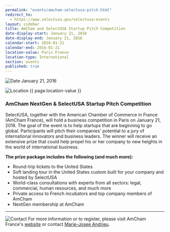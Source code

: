```yaml
---
permalink: "events/amcham-selectusa-pitch.html"
redirect_to:
  - https://www.selectusa.gov/selectusa-events
layout: sidebar
title: AmCham and SelectUSA Startup Pitch Competition
date-display-start: January 21, 2016
date-display-end: January 21, 2016
calendar-start: 2016-01-21
calendar-end: 2016-01-21
location-value: Paris France
location-type: International
section: events
published: true
---
```



![Date](https://google.github.io/material-design-icons/action/svg/design/ic_event_24px.svg "Date") January 21, 2016

![Location](http://google.github.io/material-design-icons/social/svg/design/ic_location_city_24px.svg "Location") {{ page.location-value }}

### AmCham NextGen & SelectUSA Startup Pitch Competition

SelectUSA, together with the American Chamber of Commerce in France (AmCham France), will hold a business competition in Paris on January 21, 2016. The goal of the event is to help startups that are beginning to go global. Participants will pitch their companies' potential to a jury of international innovators and business leaders. The winner will receive an extensive prize that could help propel his or her company to new heights in the world of international business.

**The prize package includes the following (and much more):**

* Round-trip tickets to the United States
* Soft landing tour in the United States custom built for your company and hosted by SelectUSA
* World-class consultations with experts from all sectors: legal, commercial, human resources, and much more
* Private access to French incubators and top company members of AmCham
* NextGen membership at AmCham

---

![Contact](https://google.github.io/material-design-icons/action/svg/design/ic_question_answer_24px.svg "Contact") For more information or to register, please visit AmCham France's [website](http://www.amchamfrance.org/en/event/GLOBAL-GROWTH-LAUNCHPAD/961) or contact [Marie-Josee Andrieu](mailto:marie-josee.andrieu@trade.gov?Subject=AmCham%20France%20%26%20SelectUSA%20Pitch%20Competition%20Info%20Request).
